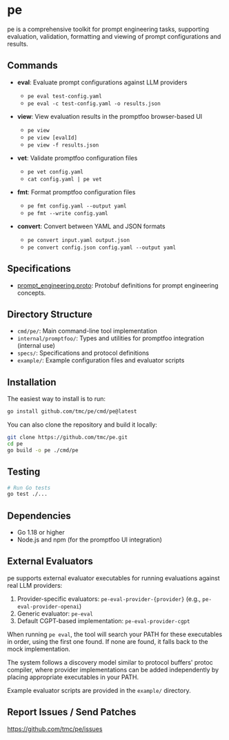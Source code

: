 # pe

pe is a comprehensive toolkit for prompt engineering tasks, supporting evaluation, validation, formatting and viewing of prompt configurations and results.

## Commands

* **eval**: Evaluate prompt configurations against LLM providers
  * `pe eval test-config.yaml`
  * `pe eval -c test-config.yaml -o results.json`

* **view**: View evaluation results in the promptfoo browser-based UI
  * `pe view`
  * `pe view [evalId]`
  * `pe view -f results.json`

* **vet**: Validate promptfoo configuration files
  * `pe vet config.yaml`
  * `cat config.yaml | pe vet`

* **fmt**: Format promptfoo configuration files
  * `pe fmt config.yaml --output yaml`
  * `pe fmt --write config.yaml`

* **convert**: Convert between YAML and JSON formats
  * `pe convert input.yaml output.json`
  * `pe convert config.json config.yaml --output yaml`

## Specifications

* [prompt_engineering.proto](./specs/prompt_engineering.proto): Protobuf definitions for prompt
  engineering concepts.

## Directory Structure

* `cmd/pe/`: Main command-line tool implementation
* `internal/promptfoo/`: Types and utilities for promptfoo integration (internal use)
* `specs/`: Specifications and protocol definitions
* `example/`: Example configuration files and evaluator scripts

## Installation

The easiest way to install is to run:

```bash
go install github.com/tmc/pe/cmd/pe@latest
```

You can also clone the repository and build it locally:

```bash
git clone https://github.com/tmc/pe.git
cd pe
go build -o pe ./cmd/pe
```

## Testing

```bash
# Run Go tests
go test ./...
```

## Dependencies

* Go 1.18 or higher
* Node.js and npm (for the promptfoo UI integration)

## External Evaluators

pe supports external evaluator executables for running evaluations against real LLM providers:

1. Provider-specific evaluators: `pe-eval-provider-{provider}` (e.g., `pe-eval-provider-openai`)
2. Generic evaluator: `pe-eval`
3. Default CGPT-based implementation: `pe-eval-provider-cgpt`

When running `pe eval`, the tool will search your PATH for these executables in order, using the first one found. If none are found, it falls back to the mock implementation.

The system follows a discovery model similar to protocol buffers' protoc compiler, where provider implementations can be added independently by placing appropriate executables in your PATH.

Example evaluator scripts are provided in the `example/` directory.

## Report Issues / Send Patches

https://github.com/tmc/pe/issues

